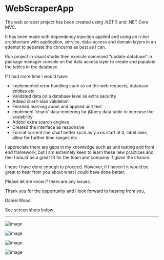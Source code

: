 # WebScraperApp

The web scraper project has been created using .NET 5 and .NET Core MVC. 

It has been made with dependency injection applied and using an n-tier architecture with application, service, data-access and domain layers in an attempt to separate the concerns as best as I can.

Run project in visual studio then execute command “update-database” in package manager console on the data access layer to create and populate the tables in the database.

If I had more time I would have:

- Implemented error handling such as on the web requests, database entities etc
-	Validated data on a database level as extra security
-	Added client-side validation
-	Finished learning about and applied unit test
-	Implement ‘chunk’ data rendering for jQuery data table to increase the scalability
-	Added extra search engines
-	Created the interface as responsive
-	Format current line chart better such as y axis start at 0, label axes, allow for further time ranges etc

I appreciate there are gaps in my knowledge such as unit testing and front end framework, but I am extremely keen to learn these new practices and feel I would be a great fit for the team and company if given the chance.

I hope I have done enough to proceed. However, if I haven’t it would be great to hear from you about what I could have done better.

Please let me know if there are any issues.

Thank you for the opportunity and I look forward to hearing from you,

Daniel Wood

See screen shots below
_______________________

![image](https://user-images.githubusercontent.com/89601044/177089264-e3bc4542-2b71-4126-af6f-4ac62ebd24f5.png)

![image](https://user-images.githubusercontent.com/89601044/177089271-cca6efe7-e70f-4885-b0e3-a2ae7d7df8ce.png)

![image](https://user-images.githubusercontent.com/89601044/177089284-3863b9ad-2ef4-47e9-9101-ba2ec6242f39.png)

![image](https://user-images.githubusercontent.com/89601044/177089306-14299ca6-08be-4ffc-a711-d9c43ffda95f.png)





